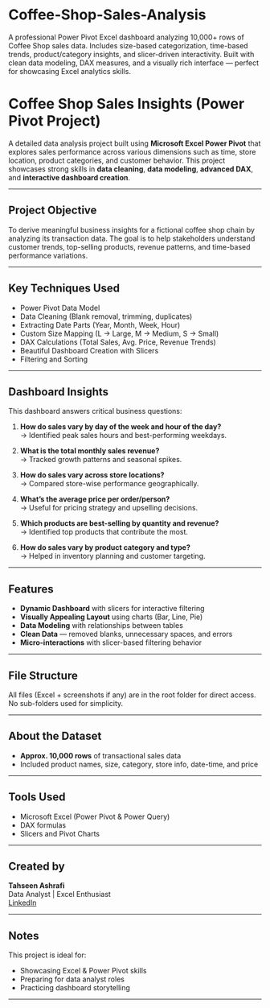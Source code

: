 # Coffee-Shop-Sales-Analysis
A professional Power Pivot Excel dashboard analyzing 10,000+ rows of Coffee Shop sales data. Includes size-based categorization, time-based trends, product/category insights, and slicer-driven interactivity. Built with clean data modeling, DAX measures, and a visually rich interface — perfect for showcasing Excel analytics skills.

#  Coffee Shop Sales Insights (Power Pivot Project)

A detailed data analysis project built using **Microsoft Excel Power Pivot** that explores sales performance across various dimensions such as time, store location, product categories, and customer behavior. This project showcases strong skills in **data cleaning**, **data modeling**, **advanced DAX**, and **interactive dashboard creation**.

---

##  Project Objective

To derive meaningful business insights for a fictional coffee shop chain by analyzing its transaction data. The goal is to help stakeholders understand customer trends, top-selling products, revenue patterns, and time-based performance variations.

---

##  Key Techniques Used

- Power Pivot Data Model
- Data Cleaning (Blank removal, trimming, duplicates)
- Extracting Date Parts (Year, Month, Week, Hour)
- Custom Size Mapping (L → Large, M → Medium, S → Small)
- DAX Calculations (Total Sales, Avg. Price, Revenue Trends)
- Beautiful Dashboard Creation with Slicers
- Filtering and Sorting

---

## Dashboard Insights

This dashboard answers critical business questions:

1. **How do sales vary by day of the week and hour of the day?**  
   → Identified peak sales hours and best-performing weekdays.

2. **What is the total monthly sales revenue?**  
   → Tracked growth patterns and seasonal spikes.

3. **How do sales vary across store locations?**  
   → Compared store-wise performance geographically.

4. **What’s the average price per order/person?**  
   → Useful for pricing strategy and upselling decisions.

5. **Which products are best-selling by quantity and revenue?**  
   → Identified top products that contribute the most.

6. **How do sales vary by product category and type?**  
   → Helped in inventory planning and customer targeting.

---

## Features

- **Dynamic Dashboard** with slicers for interactive filtering  
- **Visually Appealing Layout** using charts (Bar, Line, Pie)  
- **Data Modeling** with relationships between tables  
- **Clean Data** — removed blanks, unnecessary spaces, and errors  
- **Micro-interactions** with slicer-based filtering behavior

---

## File Structure

All files (Excel + screenshots if any) are in the root folder for direct access. No sub-folders used for simplicity.

---

## About the Dataset

- **Approx. 10,000 rows** of transactional sales data
- Included product names, size, category, store info, date-time, and price

---

## Tools Used

- Microsoft Excel (Power Pivot & Power Query)
- DAX formulas
- Slicers and Pivot Charts

---

## Created by

**Tahseen Ashrafi**  
Data Analyst | Excel Enthusiast  
[LinkedIn](https://www.linkedin.com/in/tahseen-ashrafi-489a4825a)

---

## Notes

This project is ideal for:
- Showcasing Excel & Power Pivot skills
- Preparing for data analyst roles
- Practicing dashboard storytelling

---


